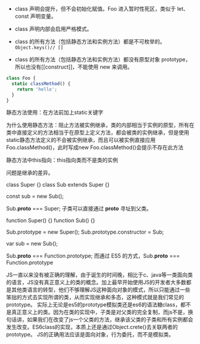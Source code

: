 - class 声明会提升，但不会初始化赋值。Foo 进入暂时性死区，类似于 let、const 声明变量。

- class 声明内部会启用严格模式。

- class 的所有方法（包括静态方法和实例方法）都是不可枚举的。```Object.keys()// []```

- class 的所有方法（包括静态方法和实例方法）都没有原型对象 prototype，所以也没有[[construct]]，不能使用 new 来调用。

```javascript
class Foo {
  static classMethod() {
    return 'hello';
  }
}
```
静态方法使用：在方法前加上static关键字 

为什么使用静态方法：阻止方法被实例继承，类的内部相当于实例的原型，所有在类中直接定义的方法相当于在原型上定义方法，都会被类的实例继承，但是使用static静态方法定义的不会被实例继承，而且可以被实例直接应用Foo.classMethod()，此时写成new Foo.classMethod()会提示不存在此方法

静态方法中this指向：this指向类而不是类的实例

问题是继承的差异。

class Super {}
class Sub extends Super {}

const sub = new Sub();

Sub.__proto__ === Super;
子类可以直接通过 __proto__ 寻址到父类。

function Super() {}
function Sub() {}

Sub.prototype = new Super();
Sub.prototype.constructor = Sub;

var sub = new Sub();

Sub.__proto__ === Function.prototype;
而通过 ES5 的方式，Sub.__proto__ === Function.prototype

JS一直以来没有被正确的理解，由于诞生的时间晚，相比于c、java等一类面向类的语言，JS没有真正意义上的类的概念。加上最早开始使用JS的开发者大多数都是其他类语言的转型，他们不够理解JS这种面向对象的模式，所以只能通过一些笨拙的方式去实现所谓的类，从而实现继承和多态，这种模式就是我们常见的prototype。
实际上无论是es5的prototype模拟类还是es6的语法糖class，都不是真正意义上的类。因为在类的实现中，子类是对父类的完全复制，而js不是，换句话讲，如果我们在改变了js一个父类的方法，继承该父类的子类和所有实例都会发生改变。ES6class的实现，本质上还是通过Object.crete()去关联两者的prototype。
JS的正确用法应该是面向对象，行为委托，而不是模拟类。